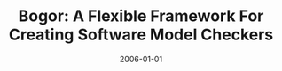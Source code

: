 ---
title: "Bogor: A Flexible Framework For Creating Software Model Checkers"
date: 2006-01-01
venue: "Testing: Academia and Industry Conference - Practice And Research Techniques (TAIC PART 2006), 29-31 August 2006, Windsor, United Kingdom"
paperurl: https://doi.org/10.1109/TAIC-PART.2006.5
authors: "Robby, Matthew B Dwyer and John Hatcliff"
awards: ""
---